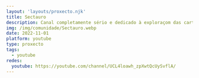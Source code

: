 ```yaml
---
layout: 'layouts/proxecto.njk'
title: Sectauro
description: Canal completamente sério e dedicado à exploraçom das cartas astrais das mascotas.
img: /img/comunidade/Sectauro.webp
date: 2022-11-01
platform: youtube
type: proxecto
tags:
  - youtube
redes:
  youtube: https://youtube.com/channel/UCL4loawh_zpXwtQcUySvflA/
---
```

